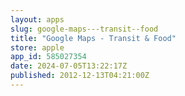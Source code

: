```yaml
---
layout: apps
slug: google-maps---transit--food
title: "Google Maps - Transit & Food"
store: apple
app_id: 585027354
date: 2024-07-05T13:22:17Z
published: 2012-12-13T04:21:00Z
---
```

